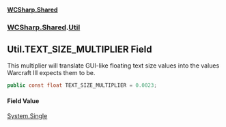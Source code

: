 #### [WCSharp\.Shared](README.md 'README')
### [WCSharp\.Shared](WCSharp.Shared.md 'WCSharp\.Shared').[Util](WCSharp.Shared.Util.md 'WCSharp\.Shared\.Util')

## Util\.TEXT\_SIZE\_MULTIPLIER Field

This multiplier will translate GUI\-like floating text size values into the values Warcraft III expects them to be\.

```csharp
public const float TEXT_SIZE_MULTIPLIER = 0.0023;
```

#### Field Value
[System\.Single](https://learn.microsoft.com/en-us/dotnet/api/system.single 'System\.Single')